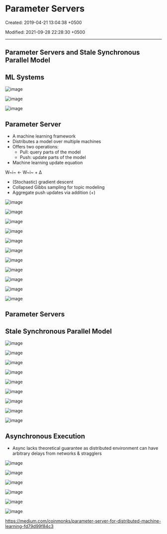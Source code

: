 # Parameter Servers

Created: 2019-04-21 13:04:38 +0500

Modified: 2021-09-28 22:28:30 +0500

---

## Parameter Servers and Stale Synchronous Parallel Model

## ML Systems

![image](media/Big-Data_Parameter-Servers-image1.jpeg)

![image](media/Big-Data_Parameter-Servers-image2.png)

![image](media/Big-Data_Parameter-Servers-image3.png)

## Parameter Server
-   A machine learning framework
-   Distributes a model over multiple machines
-   Offers two operations:
    -   Pull: query parts of the model
    -   Push: update parts of the model
-   Machine learning update equation

W~i~ <- W~i~ + Δ
-   (Stochastic) gradient descent
-   Collapsed Gibbs sampling for topic modeling
-   Aggregate push updates via addition (+)

![image](media/Big-Data_Parameter-Servers-image4.png)

![image](media/Big-Data_Parameter-Servers-image5.png)

![image](media/Big-Data_Parameter-Servers-image6.png)

![image](media/Big-Data_Parameter-Servers-image7.png)

![image](media/Big-Data_Parameter-Servers-image8.png)

![image](media/Big-Data_Parameter-Servers-image9.png)

![image](media/Big-Data_Parameter-Servers-image10.png)

![image](media/Big-Data_Parameter-Servers-image11.png)

![image](media/Big-Data_Parameter-Servers-image12.png)

![image](media/Big-Data_Parameter-Servers-image13.png)

![image](media/Big-Data_Parameter-Servers-image14.png)

## Parameter Servers

## Stale Synchronous Parallel Model

![image](media/Big-Data_Parameter-Servers-image15.png)

![image](media/Big-Data_Parameter-Servers-image16.png)

![image](media/Big-Data_Parameter-Servers-image17.png)

![image](media/Big-Data_Parameter-Servers-image18.png)

![image](media/Big-Data_Parameter-Servers-image19.png)

![image](media/Big-Data_Parameter-Servers-image20.png)

![image](media/Big-Data_Parameter-Servers-image21.png)

![image](media/Big-Data_Parameter-Servers-image22.png)

![image](media/Big-Data_Parameter-Servers-image23.png)

## Asynchronous Execution
-   Async lacks theoretical guarantee as distributed environment can have arbitrary delays from networks & stragglers

![image](media/Big-Data_Parameter-Servers-image24.png)

![image](media/Big-Data_Parameter-Servers-image25.png)

![image](media/Big-Data_Parameter-Servers-image26.png)

![image](media/Big-Data_Parameter-Servers-image27.png)

![image](media/Big-Data_Parameter-Servers-image28.png)

![image](media/Big-Data_Parameter-Servers-image29.png)

<https://medium.com/coinmonks/parameter-server-for-distributed-machine-learning-fd79d99f84c3>















